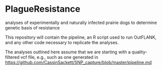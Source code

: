 # PlagueResistance
analyses of experimentally and naturally infected prairie dogs to determine genetic basis of resistance

This repository will contain the pipeline, an R script used to run OutFLANK, and any other code necessary to replicate the analyses. 

The analyses outlined here assume that we are starting with a quality-filtered vcf file, e.g., such as one generated in https://github.com/CassinSackett/SNP_capture/blob/master/pipeline.md 
